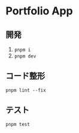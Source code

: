 # Portfolio App

## 開発

1. `pnpm i`
2. `pnpm dev`

## コード整形

`pnpm lint --fix`

## テスト

`pnpm test`
